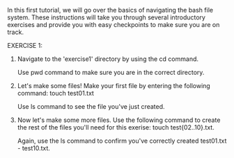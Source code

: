 In this first tutorial, we will go over the basics of navigating the bash file system. These instructions will take you through several introductory exercises and provide you with easy checkpoints to make sure you are on track.

EXERCISE 1:

1)  Navigate to the 'exercise1' directory by using the cd command.

    Use pwd command to make sure you are in the correct directory.
    
2)  Let's make some files! Make your first file by entering the following command: touch test01.txt

    Use ls command to see the file you've just created.
    
3)  Now let's make some more files. Use the following command to create the rest of the files you'll need for this exerise: 
    touch test{02..10}.txt.
    
    Again, use the ls command to confirm you've correctly created test01.txt - test10.txt.

